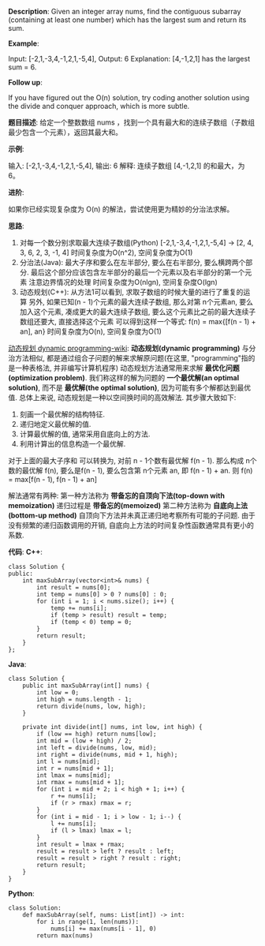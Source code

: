 __Description__:
Given an integer array nums, find the contiguous subarray (containing at least one number) which has the largest sum and return its sum.

__Example__:

Input: [-2,1,-3,4,-1,2,1,-5,4],
Output: 6
Explanation: [4,-1,2,1] has the largest sum = 6.

__Follow up__:

If you have figured out the O(n) solution, try coding another solution using the divide and conquer approach, which is more subtle.

__题目描述__:
给定一个整数数组 nums ，找到一个具有最大和的连续子数组（子数组最少包含一个元素），返回其最大和。

 __示例__:

输入: [-2,1,-3,4,-1,2,1,-5,4],
输出: 6
解释: 连续子数组 [4,-1,2,1] 的和最大，为 6。

__进阶__:

如果你已经实现复杂度为 O(n) 的解法，尝试使用更为精妙的分治法求解。

__思路__:
1. 对每一个数分别求取最大连续子数组(Python)
[-2,1,-3,4,-1,2,1,-5,4] -> [2, 4, 3, 6, 2, 3, -1, 4]
时间复杂度为O(n^2), 空间复杂度为O(1)
2. 分治法(Java):
最大子序和要么在左半部分, 要么在右半部分, 要么横跨两个部分.  最后这个部分应该包含左半部分的最后一个元素以及右半部分的第一个元素
注意边界情况的处理
时间复杂度为O(nlgn), 空间复杂度O(lgn)
3. 动态规划(C++):
从方法1可以看到, 求取子数组的时候大量的进行了重复的运算
另外, 如果已知(n - 1)个元素的最大连续子数组, 那么对第 n个元素an, 要么加入这个元素, 凑成更大的最大连续子数组, 要么这个元素比之前的最大连续子数组还要大, 直接选择这个元素
可以得到这样一个等式: f(n) = max{[f(n - 1) + an], an}
时间复杂度为O(n), 空间复杂度为O(1)

[动态规划 dynamic programming-wiki](https://en.wikipedia.org/wiki/Dynamic_programming):
__动态规划(dynamic programming)__ 与分治方法相似, 都是通过组合子问题的解来求解原问题(在这里, "programming"指的是一种表格法, 并非编写计算机程序)
动态规划方法通常用来求解 __最优化问题(optimization problem)__. 我们称这样的解为问题的 __一个最优解(an optimal solution)__, 而不是 __最优解(the optimal solution)__, 因为可能有多个解都达到最优值.
总体上来说, 动态规划是一种以空间换时间的高效解法.
其步骤大致如下:
1. 刻画一个最优解的结构特征.
2. 递归地定义最优解的值.
3. 计算最优解的值, 通常采用自底向上的方法.
4. 利用计算出的信息构造一个最优解.

对于上面的最大子序和
可以转换为, 对前 n - 1个数有最优解 f(n - 1). 那么构成 n个数的最优解 f(n), 要么是f(n - 1), 要么包含第 n个元素 an, 即 f(n - 1) + an.
则 f(n) = max[f(n - 1), f(n - 1) + an]

解法通常有两种:
第一种方法称为 __带备忘的自顶向下法(top-down with memoization)__
递归过程是 __带备忘的(memoized)__
第二种方法称为 __自底向上法(bottom-up method)__
自顶向下方法并未真正递归地考察所有可能的子问题. 由于没有频繁的递归函数调用的开销, 自底向上方法的时间复杂性函数通常具有更小的系数.


__代码__:
__C++__:
```
class Solution {
public:
    int maxSubArray(vector<int>& nums) {
        int result = nums[0];
        int temp = nums[0] > 0 ? nums[0] : 0;
        for (int i = 1; i < nums.size(); i++) {
            temp += nums[i];
            if (temp > result) result = temp;
            if (temp < 0) temp = 0;
        }
        return result;
    }
};
```

__Java__:
```
class Solution {
    public int maxSubArray(int[] nums) {
        int low = 0;
        int high = nums.length - 1;
        return divide(nums, low, high);
    }

    private int divide(int[] nums, int low, int high) {
        if (low == high) return nums[low];
        int mid = (low + high) / 2;
        int left = divide(nums, low, mid);
        int right = divide(nums, mid + 1, high);
        int l = nums[mid];
        int r = nums[mid + 1];
        int lmax = nums[mid];
        int rmax = nums[mid + 1];
        for (int i = mid + 2; i < high + 1; i++) {
            r += nums[i];
            if (r > rmax) rmax = r;
        }
        for (int i = mid - 1; i > low - 1; i--) {
            l += nums[i];
            if (l > lmax) lmax = l;
        }
        int result = lmax + rmax;
        result = result > left ? result : left;
        result = result > right ? result : right;
        return result;
    }
}
```

__Python__:
```
class Solution:
    def maxSubArray(self, nums: List[int]) -> int:
        for i in range(1, len(nums)):
            nums[i] += max(nums[i - 1], 0)
        return max(nums)
```
